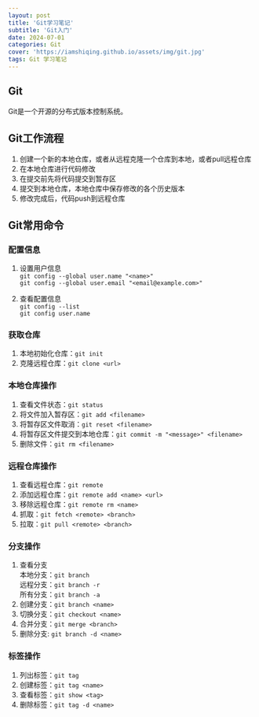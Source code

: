 ```yaml
---
layout: post
title: 'Git学习笔记'
subtitle: 'Git入门'
date: 2024-07-01
categories: Git
cover: 'https://iamshiqing.github.io/assets/img/git.jpg'
tags: Git 学习笔记
---
```


## Git
Git是一个开源的分布式版本控制系统。

## Git工作流程
1. 创建一个新的本地仓库，或者从远程克隆一个仓库到本地，或者pull远程仓库
2. 在本地仓库进行代码修改
3. 在提交前先将代码提交到暂存区
4. 提交到本地仓库，本地仓库中保存修改的各个历史版本
5. 修改完成后，代码push到远程仓库

## Git常用命令
### 配置信息
1. 设置用户信息<br>
```git config --global user.name "<name>"```<br>
```git config --global user.email "<email@example.com>"```

2. 查看配置信息<br>
```git config --list```<br>
```git config user.name```

### 获取仓库
1. 本地初始化仓库：```git init```
2. 克隆远程仓库：```git clone <url>```

### 本地仓库操作
1. 查看文件状态：```git status```
2. 将文件加入暂存区：```git add <filename>```
3. 将暂存区文件取消：```git reset <filename>```
4. 将暂存区文件提交到本地仓库：```git commit -m "<message>" <filename>```
5. 删除文件：```git rm <filename>```

### 远程仓库操作
1. 查看远程仓库：```git remote```
2. 添加远程仓库：```git remote add <name> <url>```
3. 移除远程仓库：```git remote rm <name>```
4. 抓取：```git fetch <remote> <branch>```
5. 拉取：```git pull <remote> <branch>```

### 分支操作
1. 查看分支<br>
本地分支：```git branch```<br>
远程分支：```git branch -r```<br>
所有分支：```git branch -a```
2. 创建分支：```git branch <name>```
3. 切换分支：```git checkout <name>```
4. 合并分支：```git merge <branch>```
5. 删除分支: ```git branch -d <name>```

### 标签操作
1. 列出标签：```git tag```
2. 创建标签：```git tag <name>```
3. 查看标签：```git show <tag>```
4. 删除标签：```git tag -d <name>```



